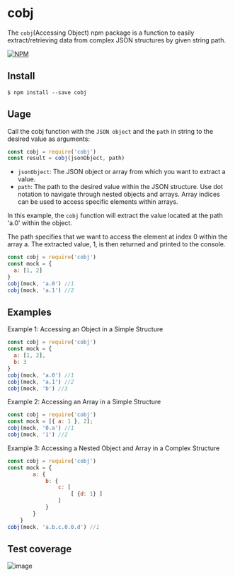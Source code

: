 # cobj
The `cobj`(Accessing Object) npm package is a function to easily extract/retrieving data from complex JSON structures by given string path.

[![NPM](https://nodei.co/npm/cobj.png?downloads=true&downloadRank=true)](https://www.npmjs.com/package/cobj)


## Install
```
$ npm install --save cobj
```

## Uage
Call the cobj function with the `JSON object` and the `path` in string to the desired value as arguments:

```js
const cobj = require('cobj')
const result = cobj(jsonObject, path)
```

- `jsonObject`: The JSON object or array from which you want to extract a value.
- `path`: The path to the desired value within the JSON structure. Use dot notation to navigate through nested objects and arrays. Array indices can be used to access specific elements within arrays.


In this example, the `cobj` function will extract the value located at the path 'a.0' within the object.

The path specifies that we want to access the element at index 0 within the array a. The extracted value, 1, is then returned and printed to the console.



```js
const cobj = require('cobj')
const mock = {
  a: [1, 2]
}
cobj(mock, 'a.0') //1
cobj(mock, 'a.1') //2
```

## Examples

Example 1: Accessing an Object in a Simple Structure
```js
const cobj = require('cobj')
const mock = {
  a: [1, 2],
  b: 3
}
cobj(mock, 'a.0') //1
cobj(mock, 'a.1') //2
cobj(mock, 'b') //3
```

Example 2: Accessing an Array in a Simple Structure
```js
const cobj = require('cobj')
const mock = [{ a: 1 }, 2];
cobj(mock, '0.a') //1
cobj(mock, '1') //2
```

Example 3: Accessing a Nested Object and Array in a Complex Structure
```js
const cobj = require('cobj')
const mock = {
        a: {
            b: {
                c: [
                    [ {d: 1} ]
                ]
            }
        }
    }
cobj(mock, 'a.b.c.0.0.d') //1
```

## Test coverage
![image](https://github.com/wahengchang/cobj/assets/5538753/ce83d987-d43e-41f7-9419-81e3641a4570)

